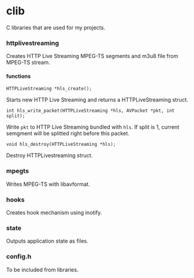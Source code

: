 clib
====

C libraries that are used for my projects.

### httplivestreaming

Creates HTTP Live Streaming MPEG-TS segments and m3u8 file from MPEG-TS stream.

#### functions

    HTTPLiveStreaming *hls_create();

Starts new HTTP Live Streaming and returns a HTTPLiveStreaming struct.

    int hls_write_packet(HTTPLiveStreaming *hls, AVPacket *pkt, int split);

Write `pkt` to HTTP Live Streaming bundled with `hls`. If split is 1, current semgment will be splitted right before this packet.

    void hls_destroy(HTTPLiveStreaming *hls);

Destroy HTTPLivestreaming struct.

### mpegts

Writes MPEG-TS with libavformat.

### hooks

Creates hook mechanism using inotify.

### state

Outputs application state as files.

### config.h

To be included from libraries.
